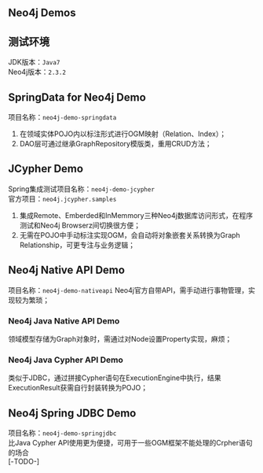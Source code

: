 Neo4j Demos
---
## 测试环境
JDK版本：`Java7`  
Neo4j版本：`2.3.2`

## SpringData for Neo4j Demo
项目名称：`neo4j-demo-springdata`
1. 在领域实体POJO内以标注形式进行OGM映射（Relation、Index）；  
2. DAO层可通过继承GraphRepository模版类，重用CRUD方法；  

## JCypher Demo
Spring集成测试项目名称：`neo4j-demo-jcypher`  
官方项目：`neo4j.jcypher.samples`  
1. 集成Remote、Emberded和InMemmory三种Neo4j数据库访问形式，在程序测试和Neo4j Browserz间切换很方便；   
2. 无需在POJO中手动标注实现OGM，会自动将对象嵌套关系转换为Graph Relationship，可更专注与业务逻辑；  

## Neo4j Native API Demo
项目名称：`neo4j-demo-nativeapi`
Neo4j官方自带API，需手动进行事物管理，实现较为繁琐；  
### Neo4j Java Native API Demo
领域模型存储为Graph对象时，需通过对Node设置Property实现，麻烦；  
### Neo4j Java Cypher API Demo
类似于JDBC，通过拼接Cypher语句在ExecutionEngine中执行，结果ExecutionResult获需自行封装转换为POJO；

## Neo4j Spring JDBC Demo
项目名称：`neo4j-demo-springjdbc`  
比Java Cypher API使用更为便捷，可用于一些OGM框架不能处理的Crpher语句的场合  
[-TODO-]
